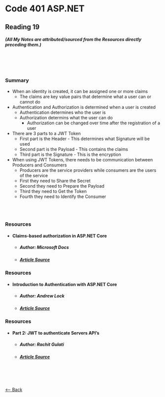 # Code 401 ASP.NET
## Reading 19
##### (All My Notes are attributed/sourced from the Resources directly preceding them.)

<br>
<br>
<br>

### Summary
* When an identity is created, it can be assigned one or more claims
  * The claims are key value pairs that determine what a user can or cannot do
* Authentication and Authorization is determined when a user is created
  * Authentication determines who the user is
  * Authorization determins what the user can do
    * Authorization can be changed over time after the registration of a user
* There are 3 parts to a JWT Token
  * First part is the Header - This determines what Signature will be used
  * Second part is the Payload - This contains the claims
  * Third part is the Signature - This is the encryption
* When using JWT Tokens, there needs to be communication between Producers and Consumers
  * Producers are the service providers while consumers are the users of the service
  * First they need to Share the Secret
  * Second they need to Prepare the Payload
  * Third they need to Get the Token
  * Fourth they need to Identify the Consumer

<br>
<br>

### Resources
* #### __Claims-based authorization in ASP.NET Core__
  * ##### Author:  Microsoft Docs
  * ##### [Article Source](https://docs.microsoft.com/en-us/aspnet/core/security/authorization/claims?view=aspnetcore-2.1)

### Resources
* #### __Introduction to Authentication with ASP.NET Core__
  * ##### Author:  Andrew Lock
  * ##### [Article Source](https://andrewlock.net/introduction-to-authentication-with-asp-net-core/)

### Resources
* #### __Part 2: JWT to authenticate Servers API’s__
  * ##### Author:  Rachit Gulati
  * ##### [Article Source](https://codeburst.io/jwt-to-authenticate-servers-apis-c6e179aa8c4e)

<br>
<br>
<br>

[<-- Back](../README.md)
